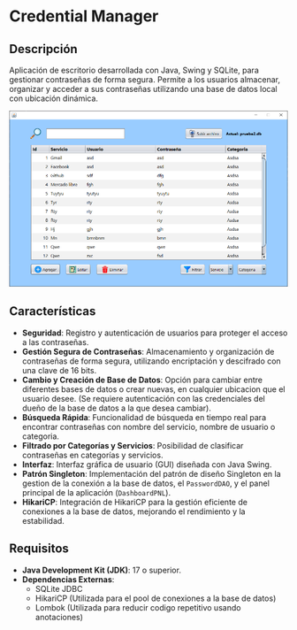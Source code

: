 # Credential Manager

## Descripción

Aplicación de escritorio desarrollada con Java, Swing y SQLite, para gestionar contraseñas de forma segura. Permite a los usuarios almacenar, organizar y acceder a sus contraseñas utilizando una base de datos local con ubicación dinámica.

![Imagen](https://raw.githubusercontent.com/FrankSkep/Credential-Manager/refs/heads/main/screens/2.png?token=GHSAT0AAAAAACU2EQKLMVXQKS3CI6MWK7HYZXTT5UA)

## Características

- **Seguridad**: Registro y autenticación de usuarios para proteger el acceso a las contraseñas.
- **Gestión Segura de Contraseñas**: Almacenamiento y organización de contraseñas de forma segura, utilizando encriptación y descifrado con una clave de 16 bits.
- **Cambio y Creación de Base de Datos**: Opción para cambiar entre diferentes bases de datos o crear nuevas, en cualquier ubicacion que el usuario desee. (Se requiere autenticación con las credenciales del dueño de la base de datos a la que desea cambiar).
- **Búsqueda Rápida**: Funcionalidad de búsqueda en tiempo real para encontrar contraseñas con nombre del servicio, nombre de usuario o categoria.
- **Filtrado por Categorías y Servicios**: Posibilidad de clasificar contraseñas en categorías y servicios.
- **Interfaz**: Interfaz gráfica de usuario (GUI) diseñada con Java Swing.
- **Patrón Singleton**: Implementación del patrón de diseño Singleton en la gestion de la conexión a la base de datos, el `PasswordDAO`, y el panel principal de la aplicación (`DashboardPNL`).
- **HikariCP**: Integración de HikariCP para la gestión eficiente de conexiones a la base de datos, mejorando el rendimiento y la estabilidad.

## Requisitos

- **Java Development Kit (JDK)**: 17 o superior.
- **Dependencias Externas**:
  - SQLite JDBC
  - HikariCP (Utilizada para el pool de conexiones a la base de datos)
  - Lombok (Utilizada para reducir codigo repetitivo usando anotaciones)
